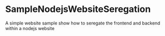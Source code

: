 # SampleNodejsWebsiteSeregation
A simple website sample show how to seregate the frontend and backend within a nodejs website
